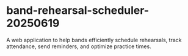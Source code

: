 # band-rehearsal-scheduler-20250619
A web application to help bands efficiently schedule rehearsals, track attendance, send reminders, and optimize practice times.

